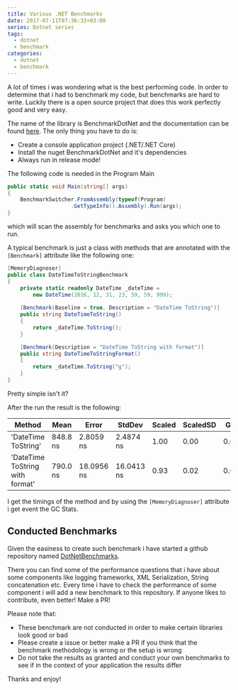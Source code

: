 ```yaml
---
title: Various .NET Benchmarks
date: 2017-07-11T07:36:33+03:00
series: Dotnet series
tags:
  - dotnet
  - benchmark
categories:
  - dotnet
  - benchmark
---
```


A lot of times i was wondering what is the best performing code.
In order to determine that i had to benchmark my code, but benchmarks are hard to write.
Luckily there is a open source project that does this work perfectly good and very easy.

The name of the library is BenchmarkDotNet and the documentation can be found [here](http://benchmarkdotnet.org/).
The only thing you have to do is:

- Create a console application project (.NET/.NET Core)
- Install the nuget BenchmarkDotNet and it's dependencies
- Always run in release mode!

The following code is needed in the Program Main

```csharp
public static void Main(string[] args)
{
    BenchmarkSwitcher.FromAssembly(typeof(Program)
                    .GetTypeInfo().Assembly).Run(args);
}
```

which will scan the assembly for benchmarks and asks you which one to run.

A typical benchmark is just a class with methods that are annotated with the `[Benchmark]` attribute like the following one:

```csharp
[MemoryDiagnoser]
public class DateTimeToStringBenchmark
{
    private static readonly DateTime _dateTime = 
        new DateTime(2016, 12, 31, 23, 59, 59, 999);
    
    [Benchmark(Baseline = true, Description = "DateTime ToString")]
    public string DateTimeToString()
    {
        return _dateTime.ToString();
    }

    [Benchmark(Description = "DateTime ToString with format")]
    public string DateTimeToStringFormat()
    {
        return _dateTime.ToString("g");
    }
}
```

Pretty simple isn't it?

After the run the result is the following:

| Method                        | Mean     | Error     | StdDev    | Scaled | ScaledSD | Gen 0   | Gen 1   | Allocated |
|-------------------------------|----------|-----------|-----------|--------|----------|---------|---------|-----------|
| 'DateTime ToString'           | 848.8 ns | 2.8059 ns | 2.4874 ns | 1.00   | 0.00     | 0.0410  | -       | 132 B     |
| 'DateTime ToString with format' | 790.0 ns | 18.0956 ns | 16.0413 ns | 0.93   | 0.02     | 0.0391  | 0.0104  | 124 B     |

I get the timings of the method and by using the `[MemoryDiagnoser]` attribute i get event the GC Stats.

## Conducted Benchmarks

Given the easiness to create such benchmark i have started a github repository named [DotNetBenchmarks](https://github.com/mantzas/DotNetBenchmarks).

There you can find some of the performance questions that i have about some components like logging frameworks, XML Serialization, String concatenation etc.
Every time i have to check the performance of some component i will add a new benchmark to this repository. If anyone likes to contribute, even better!
Make a PR!

Please note that:

- These benchmark are not conducted in order to make certain libraries look good or bad
- Please create a issue or better make a PR if you think that the benchmark methodology is wrong or the setup is wrong
- Do not take the results as granted and conduct your own benchmarks to see if in the context of your application the results differ

Thanks and enjoy!
